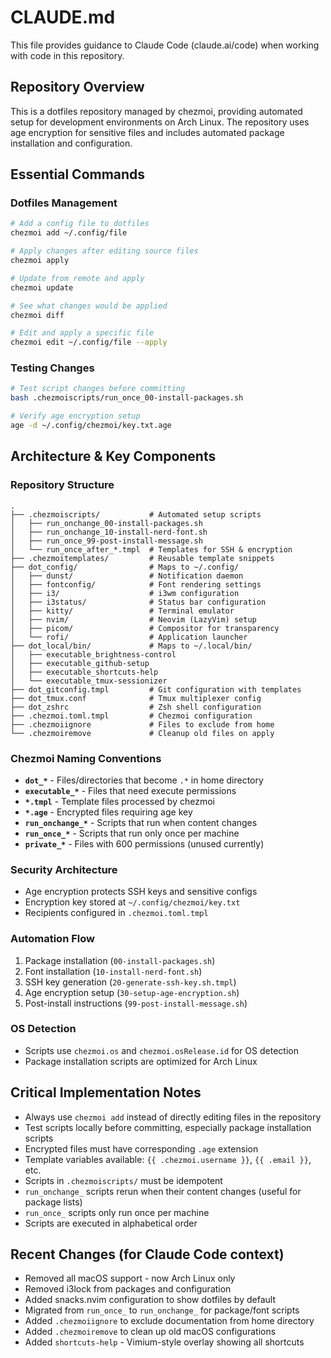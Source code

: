 # CLAUDE.md

This file provides guidance to Claude Code (claude.ai/code) when working with code in this repository.

## Repository Overview

This is a dotfiles repository managed by chezmoi, providing automated setup for development environments on Arch Linux. The repository uses age encryption for sensitive files and includes automated package installation and configuration.

## Essential Commands

### Dotfiles Management
```bash
# Add a config file to dotfiles
chezmoi add ~/.config/file

# Apply changes after editing source files
chezmoi apply

# Update from remote and apply
chezmoi update

# See what changes would be applied
chezmoi diff

# Edit and apply a specific file
chezmoi edit ~/.config/file --apply
```

### Testing Changes
```bash
# Test script changes before committing
bash .chezmoiscripts/run_once_00-install-packages.sh

# Verify age encryption setup
age -d ~/.config/chezmoi/key.txt.age
```

## Architecture & Key Components

### Repository Structure
```
.
├── .chezmoiscripts/           # Automated setup scripts
│   ├── run_onchange_00-install-packages.sh
│   ├── run_onchange_10-install-nerd-font.sh
│   ├── run_once_99-post-install-message.sh
│   └── run_once_after_*.tmpl  # Templates for SSH & encryption
├── .chezmoitemplates/         # Reusable template snippets
├── dot_config/                # Maps to ~/.config/
│   ├── dunst/                 # Notification daemon
│   ├── fontconfig/            # Font rendering settings
│   ├── i3/                    # i3wm configuration
│   ├── i3status/              # Status bar configuration
│   ├── kitty/                 # Terminal emulator
│   ├── nvim/                  # Neovim (LazyVim) setup
│   ├── picom/                 # Compositor for transparency
│   └── rofi/                  # Application launcher
├── dot_local/bin/             # Maps to ~/.local/bin/
│   ├── executable_brightness-control
│   ├── executable_github-setup
│   ├── executable_shortcuts-help
│   └── executable_tmux-sessionizer
├── dot_gitconfig.tmpl         # Git configuration with templates
├── dot_tmux.conf              # Tmux multiplexer config
├── dot_zshrc                  # Zsh shell configuration
├── .chezmoi.toml.tmpl         # Chezmoi configuration
├── .chezmoiignore             # Files to exclude from home
└── .chezmoiremove             # Cleanup old files on apply
```

### Chezmoi Naming Conventions
- **`dot_*`** - Files/directories that become `.*` in home directory
- **`executable_*`** - Files that need execute permissions
- **`*.tmpl`** - Template files processed by chezmoi
- **`*.age`** - Encrypted files requiring age key
- **`run_onchange_*`** - Scripts that run when content changes
- **`run_once_*`** - Scripts that run only once per machine
- **`private_*`** - Files with 600 permissions (unused currently)

### Security Architecture
- Age encryption protects SSH keys and sensitive configs
- Encryption key stored at `~/.config/chezmoi/key.txt`
- Recipients configured in `.chezmoi.toml.tmpl`

### Automation Flow
1. Package installation (`00-install-packages.sh`)
2. Font installation (`10-install-nerd-font.sh`)
3. SSH key generation (`20-generate-ssh-key.sh.tmpl`)
4. Age encryption setup (`30-setup-age-encryption.sh`)
5. Post-install instructions (`99-post-install-message.sh`)

### OS Detection
- Scripts use `chezmoi.os` and `chezmoi.osRelease.id` for OS detection
- Package installation scripts are optimized for Arch Linux

## Critical Implementation Notes

- Always use `chezmoi add` instead of directly editing files in the repository
- Test scripts locally before committing, especially package installation scripts
- Encrypted files must have corresponding `.age` extension
- Template variables available: `{{ .chezmoi.username }}`, `{{ .email }}`, etc.
- Scripts in `.chezmoiscripts/` must be idempotent
- `run_onchange_` scripts rerun when their content changes (useful for package lists)
- `run_once_` scripts only run once per machine
- Scripts are executed in alphabetical order

## Recent Changes (for Claude Code context)

- Removed all macOS support - now Arch Linux only
- Removed i3lock from packages and configuration
- Added snacks.nvim configuration to show dotfiles by default
- Migrated from `run_once_` to `run_onchange_` for package/font scripts
- Added `.chezmoiignore` to exclude documentation from home directory
- Added `.chezmoiremove` to clean up old macOS configurations
- Added `shortcuts-help` - Vimium-style overlay showing all shortcuts


